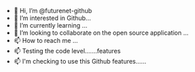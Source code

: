 - 👋 Hi, I’m @futurenet-github
- 👀 I’m interested in Github...
- 🌱 I’m currently learning ...
- 💞️ I’m looking to collaborate on the open source application ...
- 📫 How to reach me ...
- 📫 Testing the code level.......features
- 📫 I'm checking to use this Github features...... 
<!---
futurenet-github/futurenet-github is a ✨ special ✨ repository because its `README.md` (this file) appears on your GitHub profile.
You can click the Preview link to take a look at your changes.
--->
